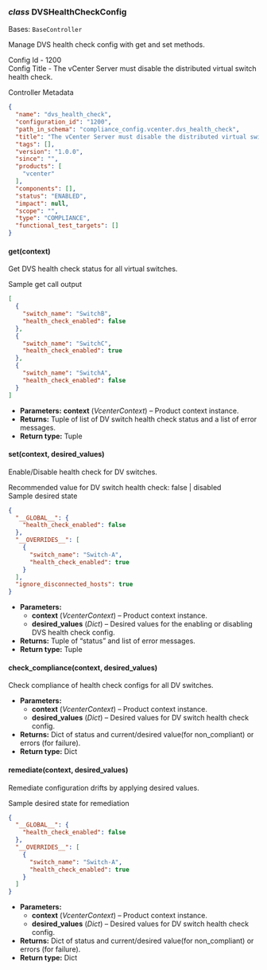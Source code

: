 ### *class* DVSHealthCheckConfig

Bases: `BaseController`

Manage DVS health check config with get and set methods.

Config Id - 1200
<br/>
Config Title - The vCenter Server must disable the distributed virtual switch health check.
<br/>

Controller Metadata
```json
{
  "name": "dvs_health_check",
  "configuration_id": "1200",
  "path_in_schema": "compliance_config.vcenter.dvs_health_check",
  "title": "The vCenter Server must disable the distributed virtual switch health check.",
  "tags": [],
  "version": "1.0.0",
  "since": "",
  "products": [
    "vcenter"
  ],
  "components": [],
  "status": "ENABLED",
  "impact": null,
  "scope": "",
  "type": "COMPLIANCE",
  "functional_test_targets": []
}
```

#### get(context)

Get DVS health check status for all virtual switches.

Sample get call output
<br/>
```json
[
  {
    "switch_name": "SwitchB",
    "health_check_enabled": false
  },
  {
    "switch_name": "SwitchC",
    "health_check_enabled": true
  },
  {
    "switch_name": "SwitchA",
    "health_check_enabled": false
  }
]
```

* **Parameters:**
  **context** (*VcenterContext*) – Product context instance.
* **Returns:**
  Tuple of list of DV switch health check status  and a list of error messages.
* **Return type:**
  Tuple

#### set(context, desired_values)

Enable/Disable health check for DV switches.

Recommended value for DV switch health check: false | disabled
<br/>
Sample desired state
<br/>
```json
{
  "__GLOBAL__": {
    "health_check_enabled": false
  },
  "__OVERRIDES__": [
    {
      "switch_name": "Switch-A",
      "health_check_enabled": true
    }
  ],
  "ignore_disconnected_hosts": true
}
```

* **Parameters:**
  * **context** (*VcenterContext*) – Product context instance.
  * **desired_values** (*Dict*) – Desired values for the enabling or disabling DVS health check config.
* **Returns:**
  Tuple of “status” and list of error messages.
* **Return type:**
  Tuple

#### check_compliance(context, desired_values)

Check compliance of health check configs for all DV switches.

* **Parameters:**
  * **context** (*VcenterContext*) – Product context instance.
  * **desired_values** (*Dict*) – Desired values for DV switch health check config.
* **Returns:**
  Dict of status and current/desired value(for non_compliant) or errors (for failure).
* **Return type:**
  Dict

#### remediate(context, desired_values)

Remediate configuration drifts by applying desired values.

Sample desired state for remediation
<br/>
```json
{
  "__GLOBAL__": {
    "health_check_enabled": false
  },
  "__OVERRIDES__": [
    {
      "switch_name": "Switch-A",
      "health_check_enabled": true
    }
  ]
}
```

* **Parameters:**
  * **context** (*VcenterContext*) – Product context instance.
  * **desired_values** (*Dict*) – Desired values for DV switch health check config.
* **Returns:**
  Dict of status and current/desired value(for non_compliant) or errors (for failure).
* **Return type:**
  Dict
